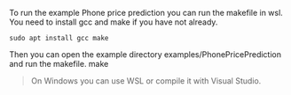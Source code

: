 
To run the example Phone price prediction you can run the makefile in wsl.
You need to install gcc and make if you have not already.
    
    sudo apt install gcc make

Then you can open the example directory examples/PhonePricePrediction and run the makefile.
    make

>On Windows you can use WSL or compile it with Visual Studio.



